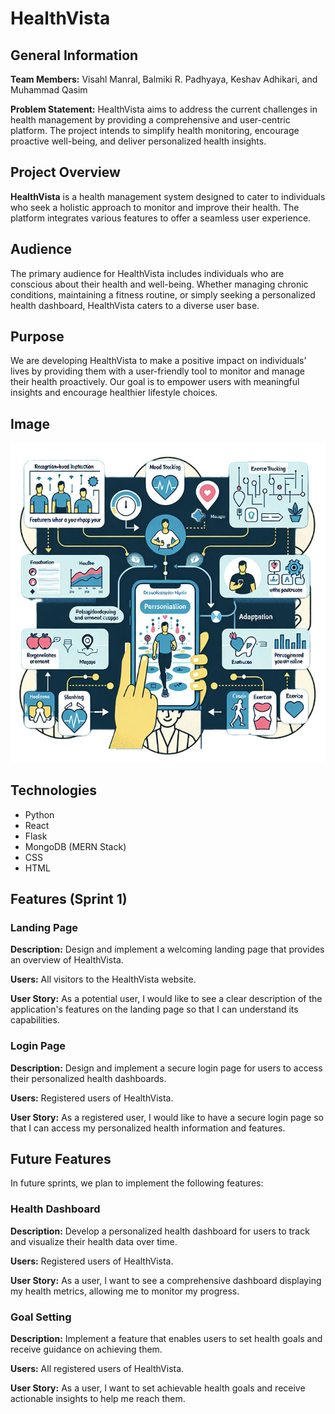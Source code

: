 # HealthVista

## General Information

**Team Members:**
 Visahl Manral, Balmiki R. Padhyaya, Keshav Adhikari, and Muhammad Qasim

**Problem Statement:**
HealthVista aims to address the current challenges in health management by providing a comprehensive and user-centric platform. The project intends to simplify health monitoring, encourage proactive well-being, and deliver personalized health insights.

## Project Overview

**HealthVista** is a health management system designed to cater to individuals who seek a holistic approach to monitor and improve their health. The platform integrates various features to offer a seamless user experience.

## Audience

The primary audience for HealthVista includes individuals who are conscious about their health and well-being. Whether managing chronic conditions, maintaining a fitness routine, or simply seeking a personalized health dashboard, HealthVista caters to a diverse user base.

## Purpose

We are developing HealthVista to make a positive impact on individuals' lives by providing them with a user-friendly tool to monitor and manage their health proactively. Our goal is to empower users with meaningful insights and encourage healthier lifestyle choices.

## Image 
![Image that depicts our project](static/moode.jpeg)
## Technologies

- Python
- React
- Flask
- MongoDB (MERN Stack)
- CSS
- HTML

## Features (Sprint 1)

### Landing Page

**Description:** Design and implement a welcoming landing page that provides an overview of HealthVista.

**Users:** All visitors to the HealthVista website.

**User Story:** As a potential user, I would like to see a clear description of the application's features on the landing page so that I can understand its capabilities.
### Login Page

**Description:** Design and implement a secure login page for users to access their personalized health dashboards.

**Users:** Registered users of HealthVista.

**User Story:** As a registered user, I would like to have a secure login page so that I can access my personalized health information and features.

## Future Features

In future sprints, we plan to implement the following features:

### Health Dashboard

**Description:** Develop a personalized health dashboard for users to track and visualize their health data over time.

**Users:** Registered users of HealthVista.

**User Story:** As a user, I want to see a comprehensive dashboard displaying my health metrics, allowing me to monitor my progress.

### Goal Setting

**Description:** Implement a feature that enables users to set health goals and receive guidance on achieving them.

**Users:** All registered users of HealthVista.

**User Story:** As a user, I want to set achievable health goals and receive actionable insights to help me reach them.
